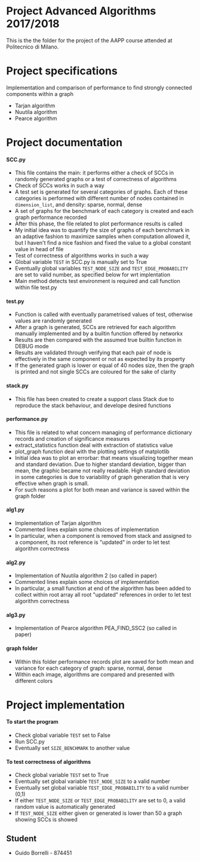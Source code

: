 # Project Advanced Algorithms 2017/2018

This is the the folder for the project of the AAPP course attended at Politecnico di Milano.

# Project specifications
Implementation and comparison of performance to find strongly connected components within a graph
* Tarjan algorithm
* Nuutila algorithm
* Pearce algorithm

# Project documentation
#### SCC.py
* This file contains the main: it performs either a check of SCCs in randomly generated graphs or a test of correctness of algorithms
* Check of SCCs works in such a way
 * A test set is generated for several categories of graphs. Each of these categories is performed with different number of nodes contained in `dimension_list`, and density: sparse, normal, dense
 * A set of graphs for the benchmark of each category is created and each graph performance recorded
 * After this phase, the file related to plot performance results is called
 * My initial idea was to quantify the size of graphs of each benchmark in an adaptive fashion to maximize samples when computation allowed it, but I haven't find a nice fashion and fixed the value to a global constant value in head of file
* Test of correctness of algorithms works in such a way
 * Global variable `TEST` in SCC.py is manually set to True
 * Eventually global variables `TEST_NODE_SIZE` and `TEST_EDGE_PROBABILITY` are set to valid number, as specified below for wrt implentation
 * Main method detects test environment is required and call function within file test.py
#### test.py
* Function is called with eventually parametrised values of test, otherwise values are randomly generated
* After a graph is generated, SCCs are retrieved for each algorithm manually implemented and by a builtin function offered by networkx
* Results are then compared with the assumed true builtin function in DEBUG mode
* Results are validated through verifying that each pair of node is effectively in the same component or not as expected by its property
* If the generated graph is lower or equal of 40 nodes size, then the graph is printed and not single SCCs are coloured for the sake of clarity
#### stack.py
* This file has been created to create a support class Stack due to reproduce the stack behaviour, and develope desired functions
#### performance.py
* This file is related to what concern managing of performance dictionary records and creation of significance measures
* extract_statistics function deal with extraction of statistics value
* plot_graph function deal with the plotting settings of matplotlib
* Initial idea was to plot an errorbar: that means visualizing together mean and standard deviation. Due to higher standard deviation, bigger than mean, the graphic became not really readable. High standard deviation in some categories is due to variability of graph generation that is very effective when graph is small.
* For such reasons a plot for both mean and variance is saved within the graph folder
#### alg1.py
* Implementation of Tarjan algorithm
* Commented lines explain some choices of implementation
* In particular, when a component is removed from stack and assigned to a component, its root reference is "updated" in order to let test algorithm correctness
#### alg2.py
* Implementation of Nuutila algorithm 2 (so called in paper)
* Commented lines explain some choices of implementation
* In particular, a small function at end of the algorithm has been added to collect within root array all root "updated" references in order to let test algorithm correctness
#### alg3.py
* Implementation of Pearce algorithm PEA_FIND_SSC2 (so called in paper)
#### graph folder
* Within this folder performance records plot are saved for both mean and variance for each category of graph: sparse, normal, dense
* Within each image, algorithms are compared and presented with different colors

# Project implementation
#### To start the program
* Check global variable `TEST` set to False
* Run SCC.py
* Eventually set `SIZE_BENCHMARK` to another value
#### To test correctness of algorithms
* Check global variable `TEST` set to True
* Eventually set global variable `TEST_NODE_SIZE` to a valid number 
* Eventually set global variable `TEST_EDGE_PROBABILITY` to a valid number (0,1) 
* If either `TEST_NODE_SIZE` or `TEST_EDGE_PROBABILITY` are set to 0, a valid random value is automatically generated
* If `TEST_NODE_SIZE` either given or generated is lower than 50 a graph showing SCCs is showed

## Student
* Guido Borrelli - 874451
